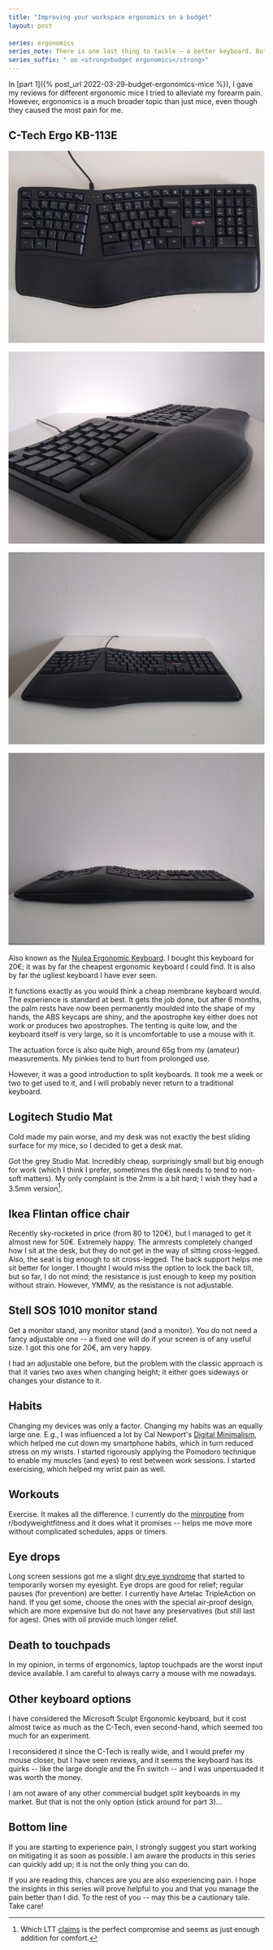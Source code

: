 ```yaml
---
title: "Improving your workspace ergonomics on a budget"
layout: post

series: ergonomics
series_note: There is one last thing to tackle – a better keyboard. But that is a story for another time.
series_suffix: " on <strong>budget ergonomics</strong>"
---
```


In [part 1]({% post_url 2022-03-29-budget-ergonomics-mice %}), I gave my reviews for different ergonomic mice I tried to alleviate my forearm pain. However, ergonomics is a much broader topic than just mice, even though they caused the most pain for me.

## C-Tech Ergo KB-113E

<div class="carrousel">

[![C-Tech Ergo KB-113E top view](/assets/img/battle/ctech-0-min.jpg)](/assets/img/battle/ctech-0.jpg)

[![C-Tech Ergo KB-113E tenting close-up](/assets/img/battle/ctech-1-min.jpg)](/assets/img/battle/ctech-1.jpg)

[![C-Tech Ergo KB-113E desk view](/assets/img/battle/ctech-2-min.jpg)](/assets/img/battle/ctech-2.jpg)

[![C-Tech Ergo KB-113E tenting](/assets/img/battle/ctech-3-min.jpg)](/assets/img/battle/ctech-3.jpg)

</div>

Also known as the [Nulea Ergonomic Keyboard](https://nulea.com/collections/ergonomic/products/nulea-rt01-2-4g-wireless-ergonomic-split-keyboard-with-pillowed-wrist-rest). I bought this keyboard for 20€; it was by far the cheapest ergonomic keyboard I could find. It is also by far the ugliest keyboard I have ever seen.

It functions exactly as you would think a cheap membrane keyboard would. The experience is standard at best. It gets the job done, but after 6 months, the palm rests have now been permanently moulded into the shape of my hands, the ABS keycaps are shiny, and the apostrophe key either does not work or produces two apostrophes. The tenting is quite low, and the keyboard itself is very large, so it is uncomfortable to use a mouse with it.

The actuation force is also quite high, around 65g from my (amateur) measurements. My pinkies tend to hurt from prolonged use.

However, it was a good introduction to split keyboards. It took me a week or two to get used to it, and I will probably never return to a traditional keyboard.

## Logitech Studio Mat

Cold made my pain worse, and my desk was not exactly the best sliding surface for my mice, so I decided to get a desk mat.

Got the grey Studio Mat. Incredibly cheap, surprisingly small but big enough for work (which I think I prefer, sometimes the desk needs to tend to non-soft matters). My only complaint is the 2mm is a bit hard; I wish they had a 3.5mm version[^ltt].

[^ltt]: Which LTT [claims](https://youtu.be/nLgXeIaK0U0?t=549) is the perfect compromise and seems as just enough addition for comfort.

## Ikea Flintan office chair

Recently sky-rocketed in price (from 80 to 120€), but I managed to get it almost new for 50€. Extremely happy. The armrests completely changed how I sit at the desk, but they do not get in the way of sitting cross-legged. Also, the seat is big enough to sit cross-legged. The back support helps me sit better for longer. I thought I would miss the option to lock the back tilt, but so far, I do not mind; the resistance is just enough to keep my position without strain. However, YMMV, as the resistance is not adjustable.

## Stell SOS 1010 monitor stand

Get a monitor stand, any monitor stand (and a monitor). You do not need a fancy adjustable one -- a fixed one will do if your screen is of any useful size. I got this one for 20€, am very happy.

I had an adjustable one before, but the problem with the classic approach is that it varies two axes when changing height; it either goes sideways or changes your distance to it.

## Habits

Changing my devices was only a factor. Changing my habits was an equally large one. E.g., I was influenced a lot by Cal Newport's [Digital Minimalism](https://www.calnewport.com/books/digital-minimalism/), which helped me cut down my smartphone habits, which in turn reduced stress on my wrists. I started rigorously applying the Pomodoro technique to enable my muscles (and eyes) to rest between work sessions. I started exercising, which helped my wrist pain as well.

## Workouts

Exercise. It makes all the difference. I currently do the [minroutine](https://www.reddit.com/r/bodyweightfitness/wiki/minroutine/) from r/bodyweightfitness and it does what it promises -- helps me move more without complicated schedules, apps or timers.

## Eye drops

Long screen sessions got me a slight [dry eye syndrome](https://en.wikipedia.org/wiki/Dry_eye_syndrome) that started to temporarily worsen my eyesight. Eye drops are good for relief; regular pauses (for prevention) are better. I currently have Artelac TripleAction on hand. If you get some, choose the ones with the special air-proof design, which are more expensive but do not have any preservatives (but still last for ages). Ones with oil provide much longer relief.

## Death to touchpads

In my opinion, in terms of ergonomics, laptop touchpads are the worst input device available. I am careful to always carry a mouse with me nowadays.

## Other keyboard options

I have considered the Microsoft Sculpt Ergonomic keyboard, but it cost almost twice as much as the C-Tech, even second-hand, which seemed too much for an experiment.

I reconsidered it since the C-Tech is really wide, and I would prefer my mouse closer, but I have seen reviews, and it seems the keyboard has its quirks -- like the large dongle and the Fn switch -- and I was unpersuaded it was worth the money.

I am not aware of any other commercial budget split keyboards in my market. But that is not the only option (stick around for part 3)…

## Bottom line

If you are starting to experience pain, I strongly suggest you start working on mitigating it as soon as possible. I am aware the products in this series can quickly add up; it is not the only thing you can do.

If you are reading this, chances are you are also experiencing pain. I hope the insights in this series will prove helpful to you and that you manage the pain better than I did. To the rest of you -- may this be a cautionary tale. Take care!
